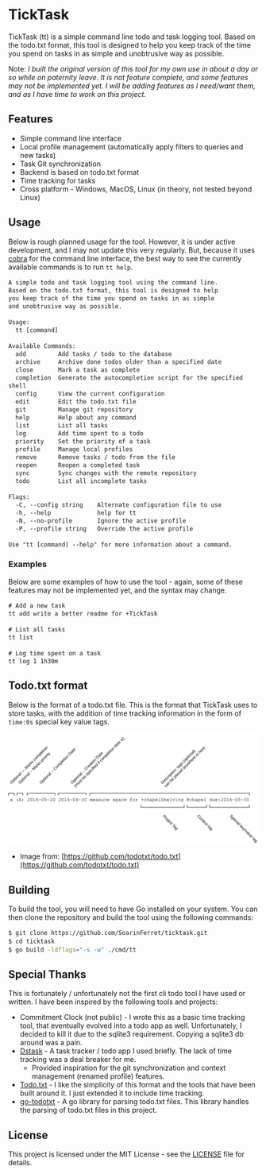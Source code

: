 # TickTask

TickTask (tt) is a simple command line todo and task logging tool. Based on the todo.txt format, this tool is designed to help you keep track of the time you spend on tasks in as simple and unobtrusive way as possible.

Note: _I built the original version of this tool for my own use in about a day or so while on paternity leave. It is not feature complete, and some features may not be implemented yet. I will be adding features as I need/want them, and as I have time to work on this project._

## Features

- Simple command line interface
- Local profile management (automatically apply filters to queries and new tasks)
- Task Git synchronization
- Backend is based on todo.txt format
- Time tracking for tasks
- Cross platform - Windows, MacOS, Linux (in theory, not tested beyond Linux)

## Usage

Below is rough planned usage for the tool. However, it is under active development, and I may not update this very regularly. But, because it uses [cobra](https://github.com/spf13/cobra) for the command line interface, the best way to see the currently available commands is to run `tt help`.

```
A simple todo and task logging tool using the command line.
Based on the todo.txt format, this tool is designed to help
you keep track of the time you spend on tasks in as simple 
and unobtrusive way as possible.

Usage:
  tt [command]

Available Commands:
  add         Add tasks / todo to the database
  archive     Archive done todos older than a specified date
  close       Mark a task as complete
  completion  Generate the autocompletion script for the specified shell
  config      View the current configuration
  edit        Edit the todo.txt file
  git         Manage git repository
  help        Help about any command
  list        List all tasks
  log         Add time spent to a todo
  priority    Set the priority of a task
  profile     Manage local profiles
  remove      Remove tasks / todo from the file
  reopen      Reopen a completed task
  sync        Sync changes with the remote repository
  todo        List all incomplete tasks

Flags:
  -C, --config string    Alternate configuration file to use
  -h, --help             help for tt
  -N, --no-profile       Ignore the active profile
  -P, --profile string   Override the active profile

Use "tt [command] --help" for more information about a command.

```

### Examples

Below are some examples of how to use the tool - again, some of these features may not be implemented yet, and the syntax may change.

```
# Add a new task
tt add write a better readme for +TickTask

# List all tasks
tt list

# Log time spent on a task
tt log 1 1h30m
```

## Todo.txt format

Below is the format of a todo.txt file. This is the format that TickTask uses to store tasks, with the addition of time tracking information in the form of `time:0s` special key value tags.

![](https://raw.githubusercontent.com/todotxt/todo.txt/master/description.svg)

- Image from: [https://github.com/todotxt/todo.txt](https://github.com/todotxt/todo.txt)

## Building

To build the tool, you will need to have Go installed on your system. You can then clone the repository and build the tool using the following commands:

```bash
$ git clone https://github.com/SoarinFerret/ticktask.git
$ cd ticktask
$ go build -ldflags="-s -w" ./cmd/tt
```

## Special Thanks

This is fortunately / unfortunately not the first cli todo tool I have used or written. I have been inspired by the following tools and projects:

- Commitment Clock (not public) - I wrote this as a basic time tracking tool, that eventually evolved into a todo app as well. Unfortunately, I decided to kill it due to the sqlite3 requirement. Copying a sqlite3 db around was a pain.
- [Dstask](https://github.com/naggie/dstask) - A task tracker / todo app I used briefly. The lack of time tracking was a deal breaker for me.
  - Provided inspiration for the git synchronization and context management (renamed profile) features.
- [Todo.txt](https://github.com/todotxt/todo.txt) - I like the simplicity of this format and the tools that have been built around it. I just extended it to include time tracking.
- [go-todotxt](https://github.com/KEINOS/go-todotxt/) - A go library for parsing todo.txt files. This library handles the parsing of todo.txt files in this project.

## License

This project is licensed under the MIT License - see the [LICENSE](LICENSE) file for details.